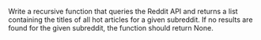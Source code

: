 Write a recursive function that queries the Reddit API and returns a list containing the titles of all hot articles for a given subreddit. If no results are found for the given subreddit, the function should return None. 
